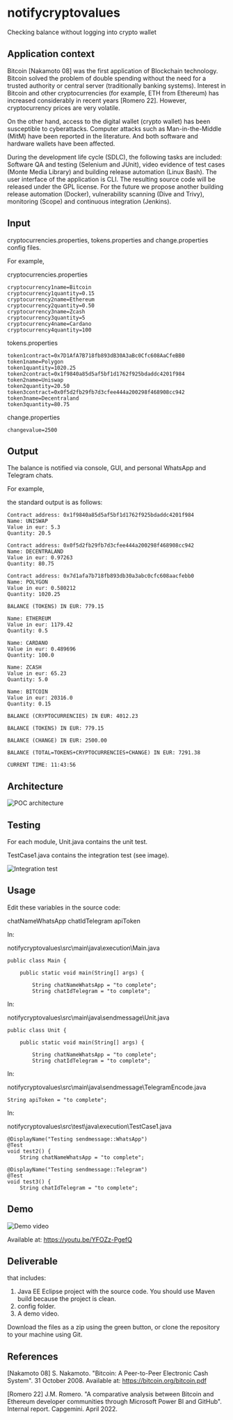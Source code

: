 # notifycryptovalues

Checking balance without logging into crypto wallet

## Application context

Bitcoin [Nakamoto 08] was the first application of Blockchain technology. Bitcoin solved the problem of double spending without the need for a trusted authority or central server (traditionally banking systems). Interest in Bitcoin and other cryptocurrencies (for example, ETH from Ethereum) has increased considerably in recent years [Romero 22]. However, cryptocurrency prices are very volatile.

On the other hand, access to the digital wallet (crypto wallet) has been susceptible to cyberattacks. Computer attacks such as Man-in-the-Middle (MitM) have been reported in the literature. And both software and hardware wallets have been affected.

During the development life cycle (SDLC), the following tasks are included: Software QA and testing (Selenium and JUnit), video evidence of test cases (Monte Media Library) and building release automation (Linux Bash). The user interface of the application is CLI. The resulting source code will be released under the GPL license. For the future we propose another building release automation (Docker), vulnerability scanning (Dive and Trivy), monitoring (Scope) and continuous integration (Jenkins).

## Input

cryptocurrencies.properties, tokens.properties and change.properties config files.

For example,

cryptocurrencies.properties

```
cryptocurrency1name=Bitcoin
cryptocurrency1quantity=0.15
cryptocurrency2name=Ethereum
cryptocurrency2quantity=0.50
cryptocurrency3name=Zcash
cryptocurrency3quantity=5
cryptocurrency4name=Cardano
cryptocurrency4quantity=100
```

tokens.properties

```
token1contract=0x7D1AfA7B718fb893dB30A3aBc0Cfc608AaCfeBB0
token1name=Polygon
token1quantity=1020.25
token2contract=0x1f9840a85d5af5bf1d1762f925bdaddc4201f984
token2name=Uniswap
token2quantity=20.50
token3contract=0x0f5d2fb29fb7d3cfee444a200298f468908cc942
token3name=Decentraland
token3quantity=80.75
```

change.properties

```
changevalue=2500
```

## Output

The balance is notified via console, GUI, and personal WhatsApp and Telegram chats.

For example,

the standard output is as follows:

```
Contract address: 0x1f9840a85d5af5bf1d1762f925bdaddc4201f984
Name: UNISWAP
Value in eur: 5.3
Quantity: 20.5

Contract address: 0x0f5d2fb29fb7d3cfee444a200298f468908cc942
Name: DECENTRALAND
Value in eur: 0.97263
Quantity: 80.75

Contract address: 0x7d1afa7b718fb893db30a3abc0cfc608aacfebb0
Name: POLYGON
Value in eur: 0.580212
Quantity: 1020.25

BALANCE (TOKENS) IN EUR: 779.15

Name: ETHEREUM
Value in eur: 1179.42
Quantity: 0.5

Name: CARDANO
Value in eur: 0.489696
Quantity: 100.0

Name: ZCASH
Value in eur: 65.23
Quantity: 5.0

Name: BITCOIN
Value in eur: 20316.0
Quantity: 0.15

BALANCE (CRYPTOCURRENCIES) IN EUR: 4012.23

BALANCE (TOKENS) IN EUR: 779.15

BALANCE (CHANGE) IN EUR: 2500.00

BALANCE (TOTAL=TOKENS+CRYPTOCURRENCIES+CHANGE) IN EUR: 7291.38

CURRENT TIME: 11:43:56
```

## Architecture

![POC architecture](images/pocarchitecture.png)

## Testing

For each module, Unit.java contains the unit test.

TestCase1.java contains the integration test (see image). 

![Integration test](images/integrationtest.png)

## Usage

Edit these variables in the source code:

chatNameWhatsApp
chatIdTelegram
apiToken

In:

notifycryptovalues\src\main\java\execution\Main.java

```
public class Main {

	public static void main(String[] args) {
		
		String chatNameWhatsApp = "to complete";
		String chatIdTelegram = "to complete";
```

In:

notifycryptovalues\src\main\java\sendmessage\Unit.java

```
public class Unit {

	public static void main(String[] args) {
		
		String chatNameWhatsApp = "to complete";
		String chatIdTelegram = "to complete";
```

In:

notifycryptovalues\src\main\java\sendmessage\TelegramEncode.java

```
String apiToken = "to complete";
```

In:

notifycryptovalues\src\test\java\execution\TestCase1.java

```
@DisplayName("Testing sendmessage::WhatsApp")
@Test
void test2() {
	String chatNameWhatsApp = "to complete";

@DisplayName("Testing sendmessage::Telegram")
@Test
void test3() {
	String chatIdTelegram = "to complete";
```

## Demo

![Demo video](demo/youtubedemo.png)

Available at: https://youtu.be/YFOZz-PgefQ

## Deliverable

that includes:

1. Java EE Eclipse project with the source code. You should use Maven build because the project is clean.
2. config folder.
3. A demo video.

Download the files as a zip using the green button, or clone the repository to your machine using Git.

## References

[Nakamoto 08] S. Nakamoto. "Bitcoin: A Peer-to-Peer Electronic Cash System". 31 October 2008. Available at: https://bitcoin.org/bitcoin.pdf

[Romero 22] J.M. Romero. "A comparative analysis between Bitcoin and Ethereum developer communities through Microsoft Power BI and GitHub". Internal report. Capgemini. April 2022.
